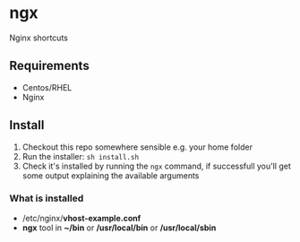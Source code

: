 # ngx
Nginx shortcuts

## Requirements
* Centos/RHEL
* Nginx

## Install
1. Checkout this repo somewhere sensible e.g. your home folder
2. Run the installer: `sh install.sh`
3. Check it's installed by running the `ngx` command, if successfull you'll get some output explaining the available arguments

### What is installed
* /etc/nginx/**vhost-example.conf**
* **ngx** tool in **~/bin** or **/usr/local/bin** or **/usr/local/sbin**